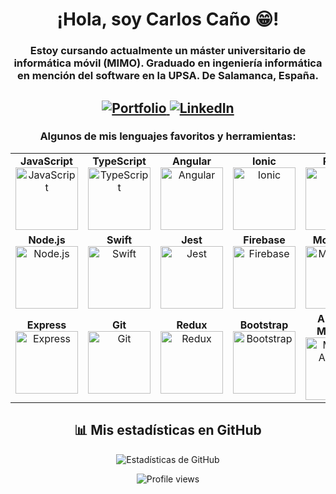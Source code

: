 <div align="center">
  <h1 align="center">¡Hola, soy Carlos Caño 😁!</h1> 
  <h3 align="center">Estoy cursando actualmente un máster universitario de informática móvil (MIMO). Graduado en ingeniería informática en mención del software en la UPSA. De Salamanca, España.</h3>
</div>

<h2 align="center">
    <a href="https://carloscg-porfolio.netlify.app/">
        <img src="https://img.shields.io/badge/Portfolio-blue?style=for-the-badge" alt="Portfolio">
    </a>
    <a href="https://www.linkedin.com/in/carlos-cano-gomez-655463141">
        <img src="https://img.shields.io/badge/LinkedIn-green?style=for-the-badge" alt="LinkedIn">
    </a>
</h2>

<div align="center">
  
  <h3>Algunos de mis lenguajes favoritos y herramientas:</h3>
  
  <table>
    <tr>
      <td align="center">
        <strong>JavaScript</strong><br>
        <img src="https://upload.wikimedia.org/wikipedia/commons/6/6a/JavaScript-logo.png" alt="JavaScript" height="100">
      </td>
      <td align="center">
        <strong>TypeScript</strong><br>
        <img src="https://upload.wikimedia.org/wikipedia/commons/thumb/4/4c/Typescript_logo_2020.svg/2048px-Typescript_logo_2020.svg.png" alt="TypeScript" height="100">
      </td>
        <td align="center">
        <strong>Angular</strong><br>
        <img src="https://cdn.iconscout.com/icon/free/png-256/free-angular-3628622-3029847.png?f=webp" alt="Angular" height="100">
      </td>
      <td align="center">
        <strong>Ionic</strong><br>
        <img src="https://uxwing.com/wp-content/themes/uxwing/download/brands-and-social-media/ionic-icon.png" alt="Ionic" height="100">
      </td>
      <td align="center">
        <strong>React</strong><br>
        <img src="https://cdn1.iconfinder.com/data/icons/programing-development-8/24/react_logo-512.png" alt="React" height="100">
      </td>
    </tr>
    <tr>
      <td align="center">
        <strong>Node.js</strong><br>
        <img src="https://static-00.iconduck.com/assets.00/node-js-icon-454x512-nztofx17.png" alt="Node.js" height="100">
      </td>
      <td align="center">
        <strong>Swift</strong><br>
        <img src="https://imgs.search.brave.com/6op4FNj3SS_Zu-z12YE3jQV4Hlj6bRXN_N6YLciaom8/rs:fit:500:0:0:0/g:ce/aHR0cHM6Ly9jZG4t/aWNvbnMtcG5nLmZy/ZWVwaWsuY29tLzI1/Ni8zOTkyLzM5OTI2/NDgucG5nP3NlbXQ9/YWlzX2h5YnJpZA" alt="Swift" height="100">
      </td>
      <td align="center">
        <strong>Jest</strong><br>
        <img src="https://cdn.freebiesupply.com/logos/large/2x/jest-logo-png-transparent.png" alt="Jest" height="100">
      </td>
      <td align="center">
        <strong>Firebase</strong><br>
        <img src="https://styles.redditmedia.com/t5_301qk/styles/communityIcon_bq715eo6t52d1.png" alt="Firebase" height="100">
      </td>
      <td align="center">
        <strong>MongoDB</strong><br>
        <img src="https://imgs.search.brave.com/VLnEHonS4KKeXOOed6bulOU3YlEOOD8PhLf5Tjk-Jkk/rs:fit:860:0:0:0/g:ce/aHR0cHM6Ly93d3cu/cG5nYWxsLmNvbS93/cC1jb250ZW50L3Vw/bG9hZHMvMTMvTW9u/Z29kYi1QTkctUGlj/LnBuZw" alt="MongoDB" height="100">
      </td>
    </tr>
    <tr>
       <td align="center">
        <strong>Express</strong><br>
        <img src="https://imgs.search.brave.com/M4VVbZbWznYmGmK_UapYaFDGlC9bFryIQju7XWcOy5w/rs:fit:860:0:0:0/g:ce/aHR0cHM6Ly9jbG91/ZC5naXRodWJ1c2Vy/Y29udGVudC5jb20v/YXNzZXRzLzk1MDEx/Mi8xNDA4MDc0MC84/ZjkyMDM3YS1mNTI0/LTExZTUtOGM1Mi0y/N2E5YWM2M2FmNTAu/cG5n" alt="Express" height="100">
      </td>
      <td align="center">
        <strong>Git</strong><br>
        <img src="https://imgs.search.brave.com/mV85qRj1fj9oRhGLOq0I_axKnmC0V54UuIagcQEQdHI/rs:fit:500:0:0:0/g:ce/aHR0cHM6Ly9zdGF0/aWMtMDAuaWNvbmR1/Y2suY29tL2Fzc2V0/cy4wMC9naXQtaWNv/bi0yNTZ4MjU2LW5r/aTUxYWUzLnBuZw" alt="Git" height="100">
      </td>
       <td align="center">
        <strong>Redux</strong><br>
        <img src="https://cdn.freebiesupply.com/logos/large/2x/redux-logo-svg-vector.svg" alt="Redux" height="100">
      </td>
    <td align="center">
        <strong>Bootstrap</strong><br>
        <img src="https://upload.wikimedia.org/wikipedia/commons/thumb/b/b2/Bootstrap_logo.svg/2560px-Bootstrap_logo.svg.png" alt="Bootstrap" height="100">
      </td>
        <td align="center">
        <strong>Angular Material</strong><br>
        <img src="https://imgs.search.brave.com/GB5eyk58hZ13bnKAbXjvK1NUoMg5yPg2NR2tMoQE7bQ/rs:fit:860:0:0:0/g:ce/aHR0cHM6Ly91cGxv/YWQud2lraW1lZGlh/Lm9yZy93aWtpcGVk/aWEvY29tbW9ucy90/aHVtYi9jL2M3L0dv/b2dsZV9NYXRlcmlh/bF9EZXNpZ25fTG9n/by5zdmcvMjIwcHgt/R29vZ2xlX01hdGVy/aWFsX0Rlc2lnbl9M/b2dvLnN2Zy5wbmc" alt="Material Angular" height="100">
      </td>
    </tr>
  </table>

  ## 📊 Mis estadísticas en GitHub
  ![Estadísticas de GitHub](https://github-readme-stats.vercel.app/api?username=CarlosCG2000&show_icons=true&theme=radical)

  ![Profile views](https://komarev.com/ghpvc/?username=CarlosCG2000&label=Profile%20views&color=0e75b6&style=flat)

</div>


<!--
**CarlosCG2000/CarlosCG2000** is a ✨ _special_ ✨ repository because its `README.md` (this file) appears on your GitHub profile.

Here are some ideas to get you started:

- 🔭 I’m currently working on ...
- 🌱 I’m currently learning ...
- 👯 I’m looking to collaborate on ...
- 🤔 I’m looking for help with ...
- 💬 Ask me about ...
- 📫 How to reach me: ...
- 😄 Pronouns: ...
- ⚡ Fun fact: ...
-->

